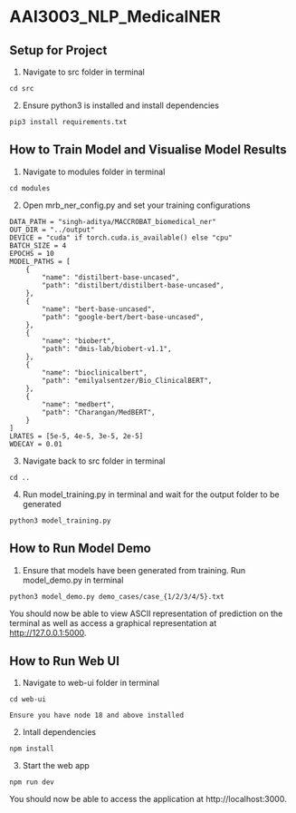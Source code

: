 # AAI3003_NLP_MedicalNER
## Setup for Project
1. Navigate to src folder in terminal
```
cd src
```

2. Ensure python3 is installed and install dependencies
```
pip3 install requirements.txt
```

## How to Train Model and Visualise Model Results
1. Navigate to modules folder in terminal
```
cd modules
```

2. Open mrb_ner_config.py and set your training configurations
```
DATA_PATH = "singh-aditya/MACCROBAT_biomedical_ner"
OUT_DIR = "../output"
DEVICE = "cuda" if torch.cuda.is_available() else "cpu"
BATCH_SIZE = 4
EPOCHS = 10
MODEL_PATHS = [
    {
        "name": "distilbert-base-uncased",
        "path": "distilbert/distilbert-base-uncased",
    },
    {
        "name": "bert-base-uncased",
        "path": "google-bert/bert-base-uncased",
    },
    {
        "name": "biobert",
        "path": "dmis-lab/biobert-v1.1",
    },
    {
        "name": "bioclinicalbert",
        "path": "emilyalsentzer/Bio_ClinicalBERT",
    },
    {
        "name": "medbert",
        "path": "Charangan/MedBERT",
    }
]
LRATES = [5e-5, 4e-5, 3e-5, 2e-5]
WDECAY = 0.01
```

3. Navigate back to src folder in terminal
```
cd ..
```

4. Run model_training.py in terminal and wait for the output folder to be generated
```
python3 model_training.py
```

## How to Run Model Demo
1. Ensure that models have been generated from training.
Run model_demo.py in terminal
```
python3 model_demo.py demo_cases/case_{1/2/3/4/5}.txt
```

You should now be able to view ASCII representation of prediction on the terminal as well as 
access a graphical representation at http://127.0.0.1:5000.

## How to Run Web UI
1. Navigate to web-ui folder in terminal

```
cd web-ui
```

```
Ensure you have node 18 and above installed
```

2. Intall dependencies
```
npm install
```

3. Start the web app
```
npm run dev
```

You should now be able to access the application at http://localhost:3000.
